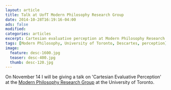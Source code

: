 ```yaml
---
layout: article
title: Talk at UofT Modern Philosophy Research Group
date: 2014-10-28T16:19:16-04:00
ads: false
modified:
categories: articles
excerpt: Cartesian evaluative perception at Modern Philosophy Research Group.
tags: [Modern Philosophy, University of Toronto, Descartes, perception]
image:
  feature: desc-1600.jpg
  teaser: desc-400.jpg
  thumb: desc-120.jpg
---
```


On November 14 I will be giving a talk on 'Cartesian Evaluative Perception' at the [Modern Philosophy Research Group](http://www.philosophy.utoronto.ca/events/chris-meyns-uclu-of-t-cartesian-evaluative-perception/) at the University of Toronto. 